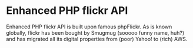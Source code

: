 # Enhanced PHP flickr API
Enhanced PHP flickr API is built upon famous phpFlickr. As is known globally, flickr has been bought by Smugmug (sooooo funny name, huh?) and has migrated all its digital properties from (poor) Yahoo! to (rich) AWS.
